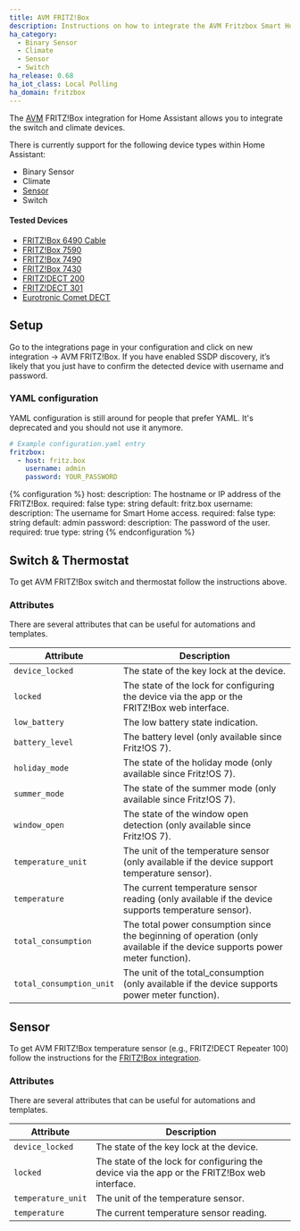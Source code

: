 ```yaml
---
title: AVM FRITZ!Box
description: Instructions on how to integrate the AVM Fritzbox Smart Home components.
ha_category:
  - Binary Sensor
  - Climate
  - Sensor
  - Switch
ha_release: 0.68
ha_iot_class: Local Polling
ha_domain: fritzbox
---
```


The [AVM](https://en.avm.de) FRITZ!Box integration for Home Assistant allows you to integrate the switch and climate devices.

There is currently support for the following device types within Home Assistant:

- Binary Sensor
- Climate
- [Sensor](#sensor)
- Switch

#### Tested Devices

- [FRITZ!Box 6490 Cable](https://en.avm.de/products/fritzbox/fritzbox-6490-cable/)
- [FRITZ!Box 7590](https://en.avm.de/products/fritzbox/fritzbox-7590/)
- [FRITZ!Box 7490](https://en.avm.de/products/fritzbox/fritzbox-7490/)
- [FRITZ!Box 7430](https://en.avm.de/products/fritzbox/fritzbox-7430/)
- [FRITZ!DECT 200](https://en.avm.de/products/fritzdect/fritzdect-200/)
- [FRITZ!DECT 301](https://en.avm.de/products/fritzdect/fritzdect-301/)
- [Eurotronic Comet DECT](https://eurotronic.org/produkte/elektronische-heizkoerperthermostate/sparmatic-comet/)

## Setup

Go to the integrations page in your configuration and click on new integration -> AVM FRITZ!Box. If you have enabled SSDP discovery, it’s likely that you just have to confirm the detected device with username and password.

### YAML configuration

YAML configuration is still around for people that prefer YAML. It's deprecated and you should not use it anymore.

```yaml
# Example configuration.yaml entry
fritzbox:
  - host: fritz.box
    username: admin
    password: YOUR_PASSWORD
```

{% configuration %}
host:
  description: The hostname or IP address of the FRITZ!Box.
  required: false
  type: string
  default: fritz.box
username:
  description: The username for Smart Home access.
  required: false
  type: string
  default: admin
password:
  description: The password of the user.
  required: true
  type: string
{% endconfiguration %}

## Switch & Thermostat

To get AVM FRITZ!Box switch and thermostat follow the instructions above.

### Attributes

There are several attributes that can be useful for automations and templates.

| Attribute | Description |
| --------- | ----------- |
| `device_locked` | The state of the key lock at the device.
| `locked` | The state of the lock for configuring the device via the app or the FRITZ!Box web interface.
| `low_battery` | The low battery state indication.
| `battery_level` | The battery level (only available since Fritz!OS 7).
| `holiday_mode` | The state of the holiday mode (only available since Fritz!OS 7).
| `summer_mode` | The state of the summer mode (only available since Fritz!OS 7).
| `window_open` | The state of the window open detection (only available since Fritz!OS 7).
| `temperature_unit` |  The unit of the temperature sensor (only available if the device support temperature sensor).
| `temperature` | The current temperature sensor reading (only available if the device supports temperature sensor).
| `total_consumption` | The total power consumption since the beginning of operation (only available if the device supports power meter function).
| `total_consumption_unit` | The unit of the total_consumption (only available if the device supports power meter function).

## Sensor

To get AVM FRITZ!Box temperature sensor (e.g.,  FRITZ!DECT Repeater 100) follow the instructions for the [FRITZ!Box integration](#setup).

### Attributes

There are several attributes that can be useful for automations and templates.

| Attribute | Description |
| --------- | ----------- |
| `device_locked` | The state of the key lock at the device.
| `locked` | The state of the lock for configuring the device via the app or the FRITZ!Box web interface.
| `temperature_unit` |  The unit of the temperature sensor.
| `temperature` | The current temperature sensor reading.
